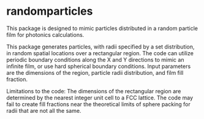 # randomparticles

This package is designed to mimic particles distributed in a random particle film for photonics calculations. 

This package generates particles, with radii specified by a set distribution, in random spatial locations over a rectangular region. 
The code can utilize periodic boundary conditions along the X and Y directions to mimic an infinite film, or use hard spherical boundary conditions.
Input parameters are the dimensions of the region, particle radii distribution, and film fill fraction. 

Limitations to the code:
The dimensions of the rectangular region are determined by the nearest integer unit cell to a FCC lattice. 
The code may fail to create fill fractions near the theoretical limits of sphere packing for radii that are not all the same. 





